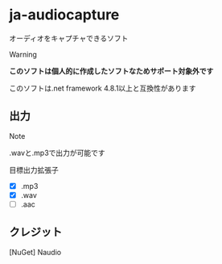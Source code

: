 # ja-audiocapture
オーディオをキャプチャできるソフト

> [!WARNING]
> **このソフトは個人的に作成したソフトなためサポート対象外です**
>
> このソフトは.net framework 4.8.1以上と互換性があります

## 出力
> [!NOTE]
> .wavと.mp3で出力が可能です

目標出力拡張子
- [x] .mp3
- [x] .wav
- [ ] .aac

## クレジット

[NuGet] Naudio
